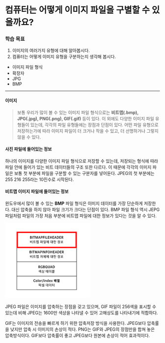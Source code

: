 # 컴퓨터는 어떻게 이미지 파일을 구별할 수 있을까요?

### 학습 목표

1. 이미지의 여러가지 유형에 대해 알아봅시다.
2. 컴퓨터는 어떻게 이미지 유형을 구분하는지 생각해 봅시다.

* 이미지 파일 형식
* 확장자
* JPG
* BMP

---

#### 이미지

> 보통 우리가 많이 볼 수 있는 이미지 파일 형식으로는 **비트맵(.bmp), JPG(.jpg), PNG(.png), GIF(.gif)** 등이 있다. 이 외에도 다양한 이미지 파일 유형들이 있는데, 각각의 파일 유형들에는 장점과 단점이 있다. 어떤 파일 유형으로 저장하는가에 따라 이미지 파일이 더 크거나 작을 수 있고, 더 선명하거나 그렇지 않을 수 있다.

#### 사진 파일에 들어있는 정보

하나의 이미지를 다양한 이미지 파일 형식으로 저장할 수 있는데, 저장되는 형식에 따라 파일 안에 들어가 있는 비트 데이터들의 구조 또한 다르다. 이 때문에 각각의 이미지 파일은 보통 첫 부분에 파일을 구분할 수 있는 구분자를 넣어둔다. JPEG의 첫 부분에는 255 216 255라는 10진수로 시작된다.

#### 비트맵 이미지 파일에 들어있는 정보

윈도우에서 많이 볼 수 있는 **BMP** 파일 형식은 이미지 데이터를 가장 단순하게 저장한다. 대신 압축을 하지 않아 파일 크기가 크다는 단점이 있다. BMP 파일 형식 역시 JEPG 파일처럼 파일의 가장 처음 부분에 비트맵 파일에 대한 정보가 있다는 것을 알 수 있다.

![image-20210929025208179](md-images/image-20210929025208179.png)

JPEG 파일은 이미지를 압축하는 장점을 갖고 있으며, GIF 파일이 256색을 표시할 수 있는데 비해 JPEG는 1600만 색상을 나타낼 수 있어 고해상도를 나타내기에 적합하다.

GIF는 이미지의 전송을 빠르게 하기 위한 압축저장 방식을 사용한다. JPEG보다 압축률을 낮지만 압축 시 이미지의 손상이 적다. PNG는 GIF와 JPEG의 장점만을 합쳐 놓은 압축방식이다. GIF보다 압축률이 좋고 JPEG보다 원본에 손상이 적어 효과적이다.

